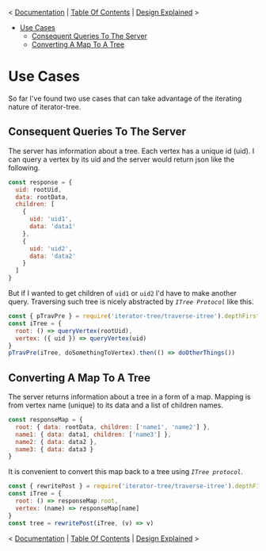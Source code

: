 < [Documentation](Documentation.md#examples) | [Table Of Contents](../README.md#table-of-contents) | [Design Explained](DesignExplained.md#design-explained) >

- [Use Cases](#use-cases)
    - [Consequent Queries To The Server](#consequent-queries-to-the-server)
    - [Converting A Map To A Tree](#converting-a-map-to-a-tree)

# Use Cases

So far I've found two use cases that can take advantage of the iterating nature of
iterator-tree.

## Consequent Queries To The Server

The server has information about a tree. Each vertex has a unique id (uid).
I can query a vertex by its uid and the server would return json like the following.

```javascript
const response = {
  uid: rootUid,
  data: rootData,
  children: [
    {
      uid: 'uid1',
      data: 'data1'
    },
    {
      uid: 'uid2',
      data: 'data2'
    }
  ]
}
```

But if I wanted to get children of `uid1` or `uid2` I'd have to
make another query. Traversing such tree is nicely abstracted by _`ITree Protocol`_ like this.

```javascript
const { pTravPre } = require('iterator-tree/traverse-itree').depthFirst
const iTree = {
  root: () => queryVertex(rootUid),
  vertex: ({ uid }) => queryVertex(uid)
}
pTravPre(iTree, doSomethingToVertex).then(() => doOtherThings())
```

## Converting A Map To A Tree

The server returns information about a tree in a form of a map.
Mapping is from vertex name (unique) to its data and a list of children names.

```javascript
const responseMap = {
  root: { data: rootData, children: ['name1', 'name2'] },
  name1: { data: data1, children: ['name3'] },
  name2: { data: data2 },
  name3: { data: data3 }
}
```

It is convenient to convert this map back to a tree using _`ITree protocol`_.

```javascript
const { rewritePost } = require('iterator-tree/traverse-itree').depthFirst
const iTree = {
  root: () => responseMap.root,
  vertex: (name) => responseMap[name]
}
const tree = rewritePost(iTree, (v) => v)
```

< [Documentation](Documentation.md#examples) | [Table Of Contents](../README.md#table-of-contents) | [Design Explained](DesignExplained.md#design-explained) >
